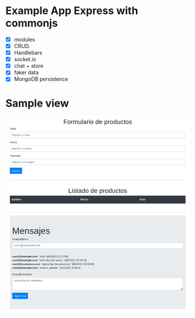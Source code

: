 Example App Express with commonjs
=====================================
- [x] modules
- [x] CRUD.
- [x] Handlebars
- [x] socket.io
- [x] chat + store
- [x] faker data
- [x] MongoDB persistence

# Sample view

![Vista handlebars](sample.png "Vista de uso")
